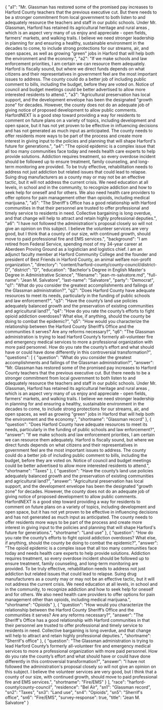 {
  "a1": "Mr. Glassman has restored some of the promised pay increases to Harford County teachers that the previous executive cut.  But there needs to be a stronger commitment from local government to both listen to and adequately resource the teachers and staff in our public schools.  Under Mr. Glassman, Harford has retained its agricultural heritage and rural areas , which is an aspect very many of us enjoy and appreciate  - open fields, farmers' markets, and walking trails.  I believe we need stronger leadership in planning for and ensuring a healthy, sustainable environment in the decades to come, to include strong protections for our streams, air,  and open spaces,  as well as growing \"green\" jobs in Harford that will help both the environment and the economy.",
  "a2": "If we make schools and law enforcement priorities, I am certain we can resource them adequately.  Harford is fiscally sound, but where we direct funds depends on what citizens and their representatives in government feel are the most important issues to address.  The county could do a better job of including public comment to bills, including the budget, before they are voted on.  Notice of council and budget meetings could be better advertised to allow more interested residents to attend.",
  "a3": "Agricultural preservation has local support, and the development envelope has been the designated \"growth zone\" for decades.  However, the county does not do an adequate job of giving notice of proposed development to allow public comments.  HarfordNEXT is a good step toward providing a way for residents to comment on future plans on a variety of topics, including development and open space, but it has not yet proven to be effective in influencing decisions and has not generated as much input as anticipated.  The county needs to offer residents more ways to be part of the process and create more interest in giving input to the policies and planning that will shape Harford's future for generations.",
  "a4": "The opioid epidemic is a complex issue that all too many communities face today and needs health care experts to help provide solutions.  Addiction requires treatment, so every overdose incident should be followed up to ensure treatment, family counseling, and long-term monitoring are provided.  To be truly effective, rehabilitation needs to address not just addiction but related issues that could lead to relapse.  Suing drug manufacturers as a county may or may not be an effective tactic, but it will not address the current crisis.  We need education at all levels, in school and in the community, to recognize addiction and how to seek help for oneself and for others.  We also need health care providers to offer options for pain management other than opioids, including medical marijuana.",
  "a5": "The Sheriff's Office has a good relationship with Harford communities in that their personnel are trusted to offer professional and timely service to residents in need.  Collective bargaining is long overdue, and that change will help to attract and retain highly professional deputies.",
  "a6": "I have not followed the administration's proposal closely so will not give an opinion on this subject.  I believe the volunteer services are very good, but I think that a county of our size, with continued growth, should move to paid professional fire and EMS services.",
  "background": "I am retired from Federal Service, spending most of my 34-year career at Aberdeen Proving Ground as a logistician and logistics chief.  I am an adjunct faculty member at Harford Community College and the founder and president of Best Friends in Harford County, an animal welfare non-profit organization.",
  "directory": "content/harford-county/county-council/district-D",
  "district": "D",
  "education": "Bachelor's Degree in English Master's Degree in Administrative Science",
  "filename": "jean-m-salvatore.md",
  "full-name": "Jean M. Salvatore",
  "last-name": "Salvatore",
  "party": "Democrat",
  "q1": "What do you consider the greatest accomplishments and failings of the Glassman administration?",
  "q2": "Does Harford County have adequate resources to meet its needs, particularly in the funding of public schools and law enforcement?",
  "q3": "Have the county’s land use policies adequately balanced growth and the preservation of existing communities and agricultural land?",
  "q4": "How do you rate the county’s efforts to fight opioid addiction overdoses? What else, if anything, should the county be doing to combat the epidemic?",
  "q5": "How would you characterize the relationship between the Harford County Sheriff’s Office and the communities it serves? Are any reforms necessary?",
  "q6": "The Glassman administration is trying to lead Harford County’s formerly all-volunteer fire and emergency medical services to more a professional organization with more paid personnel. How do you rate the county’s effort and what should have or could have done differently in this controversial transformation?",
  "questions": [
    {
      "question": "What do you consider the greatest accomplishments and failings of the Glassman administration?",
      "answer": "Mr. Glassman has restored some of the promised pay increases to Harford County teachers that the previous executive cut.  But there needs to be a stronger commitment from local government to both listen to and adequately resource the teachers and staff in our public schools.  Under Mr. Glassman, Harford has retained its agricultural heritage and rural areas , which is an aspect very many of us enjoy and appreciate  - open fields, farmers' markets, and walking trails.  I believe we need stronger leadership in planning for and ensuring a healthy, sustainable environment in the decades to come, to include strong protections for our streams, air,  and open spaces,  as well as growing \"green\" jobs in Harford that will help both the environment and the economy.",
      "shortname": "Glassman record"
    },
    {
      "question": "Does Harford County have adequate resources to meet its needs, particularly in the funding of public schools and law enforcement?",
      "answer": "If we make schools and law enforcement priorities, I am certain we can resource them adequately.  Harford is fiscally sound, but where we direct funds depends on what citizens and their representatives in government feel are the most important issues to address.  The county could do a better job of including public comment to bills, including the budget, before they are voted on.  Notice of council and budget meetings could be better advertised to allow more interested residents to attend.",
      "shortname": "Taxes"
    },
    {
      "question": "Have the county’s land use policies adequately balanced growth and the preservation of existing communities and agricultural land?",
      "answer": "Agricultural preservation has local support, and the development envelope has been the designated \"growth zone\" for decades.  However, the county does not do an adequate job of giving notice of proposed development to allow public comments.  HarfordNEXT is a good step toward providing a way for residents to comment on future plans on a variety of topics, including development and open space, but it has not yet proven to be effective in influencing decisions and has not generated as much input as anticipated.  The county needs to offer residents more ways to be part of the process and create more interest in giving input to the policies and planning that will shape Harford's future for generations.",
      "shortname": "Land use"
    },
    {
      "question": "How do you rate the county’s efforts to fight opioid addiction overdoses? What else, if anything, should the county be doing to combat the epidemic?",
      "answer": "The opioid epidemic is a complex issue that all too many communities face today and needs health care experts to help provide solutions.  Addiction requires treatment, so every overdose incident should be followed up to ensure treatment, family counseling, and long-term monitoring are provided.  To be truly effective, rehabilitation needs to address not just addiction but related issues that could lead to relapse.  Suing drug manufacturers as a county may or may not be an effective tactic, but it will not address the current crisis.  We need education at all levels, in school and in the community, to recognize addiction and how to seek help for oneself and for others.  We also need health care providers to offer options for pain management other than opioids, including medical marijuana.",
      "shortname": "Opioids"
    },
    {
      "question": "How would you characterize the relationship between the Harford County Sheriff’s Office and the communities it serves? Are any reforms necessary?",
      "answer": "The Sheriff's Office has a good relationship with Harford communities in that their personnel are trusted to offer professional and timely service to residents in need.  Collective bargaining is long overdue, and that change will help to attract and retain highly professional deputies.",
      "shortname": "Sherrif's office"
    },
    {
      "question": "The Glassman administration is trying to lead Harford County’s formerly all-volunteer fire and emergency medical services to more a professional organization with more paid personnel. How do you rate the county’s effort and what should have or could have done differently in this controversial transformation?",
      "answer": "I have not followed the administration's proposal closely so will not give an opinion on this subject.  I believe the volunteer services are very good, but I think that a county of our size, with continued growth, should move to paid professional fire and EMS services.",
      "shortname": "Fire/EMS"
    }
  ],
  "race": "harford-county/county-council",
  "residence": "Bel Air",
  "sn1": "Glassman record",
  "sn2": "Taxes",
  "sn3": "Land use",
  "sn4": "Opioids",
  "sn5": "Sherrif's office",
  "sn6": "Fire/EMS",
  "survey-response": true,
  "title": "Jean M. Salvatore"
}
